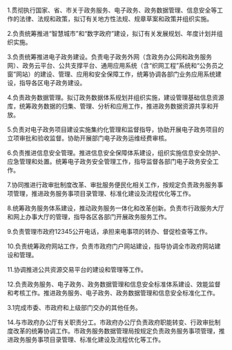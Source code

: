 1.贯彻执行国家、省、市关于政务服务、电子政务、政务数据管理、信息安全等工作的法律、法规和政策，拟订有关地方性法规、规章草案和政策并组织实施。

2.负责统筹推进“智慧城市”和“数字政府”建设，拟订有关发展规划、年度计划并组织实施。

3.负责统筹推进电子政务建设。负责电子政务外网（含政务办公网和政务服务网）、政务云平台、公共支撑平台、通用应用系统（含“织网工程”系统和“公务员之窗”网站）的建设、管理、应用和安全保障工作，统筹协调各部门业务应用系统建设，指导各区电子政务建设。

4.负责政务数据管理。拟订政务数据体系规划并组织实施，建设管理基础信息资源库，统筹政务数据的归集、管理、分析和应用工作，推进政务数据资源共享和开放。

5.负责对电子政务项目建设实施集约化管理和监督指导，协助开展电子政务项目的立项审批和验收监督。协助开展部门电子政务运维经费审核。

6.负责推进信息安全管理。推进信息安全保障体系建设，组织实施信息安全防护、应急管理和处置。统筹电子政务安全管理工作，指导监督各部门电子政务安全工作。

7.协同推进行政审批制度改革、审批服务便民化相关工作，按规定负责政务服务事项管理，推进政务服务事项目录管理、标准化建设及流程优化等工作。

8.统筹政务服务体系建设，推动政务服务一体化和改革创新。负责市行政服务大厅和网上办事大厅的管理，指导各区各部门开展政务服务工作。

9.负责管理市政府12345公开电话，承担来电事项的转办、督促检查等工作。

10.负责统筹政府网站工作，负责市政府门户网站建设，指导协调全市政府网站建设和管理。

11.协调推进公共资源交易平台的建设和管理等工作。

12.负责政务服务、电子政务、政务数据管理和信息安全标准体系建设、效能监督和考核工作。推进政务服务、电子政务、政务数据管理和信息安全标准化工作。

3.1完成市委、市政府和上级部门交办的其他任务。

14.与市政府办公厅有关职责分工。市政府办公厅负责政府职能转变、行政审批制度改革的统筹协调工作。市政务服务数据管理局按规定负责政务服务事项管理，推进政务服务事项目录管理、标准化建设及流程优化等工作。